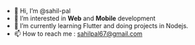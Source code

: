- 👋 Hi, I’m @sahil-pal
- 👀 I’m interested in **Web** and **Mobile** development
- 🌱 I’m currently learning Flutter and doing projects in Nodejs.
- 📫 How to reach me : sahilpal67@gmail.com

<!---
sahil-pal/sahil-pal is a ✨ special ✨ repository because its `README.md` (this file) appears on your GitHub profile.
You can click the Preview link to take a look at your changes.
--->
